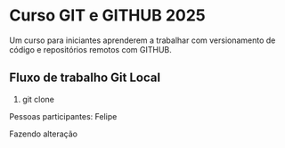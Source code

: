 # Curso GIT e GITHUB 2025

Um curso para iniciantes aprenderem a trabalhar com versionamento de código e repositórios remotos com GITHUB.


## Fluxo de trabalho Git Local

1. git clone 

Pessoas participantes:
Felipe

Fazendo alteração